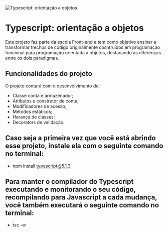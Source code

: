 ![Typescript: orientação a objetos](https://imgur.com/9399vxd.png)

# Typescript: orientação a objetos

Este projeto faz parte da escola Front-end e tem como objetivo ensinar a transformar trechos de código originalmente cosntruídos em programação funcional para programação orientada a objetos, destacando as diferenças entre os dois paradigmas.

## Funcionalidades do projeto

O projeto contará com o desenvolvimento de:

- Classe conta e armazenador;
- Atributos e construtor de conta;
- Modificadores de acesso;
- Métodos estáticos;
- Herança de classes;
- Decorators de validação.

## Caso seja a primeira vez que você está abrindo esse projeto, instale ela com o seguinte comando no terminal:

- npm install typescript@5.1.3

## Para manter o compilador do Typescript executando e monitorando o seu código, recompilando para Javascript a cada mudança, você também executará o seguinte comando no terminal:

- tsc -w
